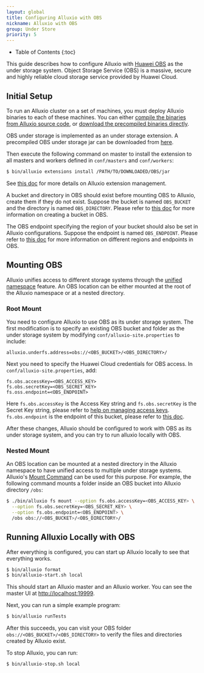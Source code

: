 ```yaml
---
layout: global
title: Configuring Alluxio with OBS
nickname: Alluxio with OBS
group: Under Store
priority: 5
---
```


* Table of Contents
{:toc}

This guide describes how to configure Alluxio with
[Huawei OBS](http://www.huaweicloud.com/en-us/product/obs.html) as the under storage system. Object Storage
Service (OBS) is a massive, secure and highly reliable cloud storage service provided by Huawei Cloud.

## Initial Setup

To run an Alluxio cluster on a set of machines, you must deploy Alluxio binaries to each of these
machines. You can either
[compile the binaries from Alluxio source code](http://alluxio.org/documentation/master/Building-Alluxio-From-Source.html),
or [download the precompiled binaries directly](http://alluxio.org/documentation/master/Running-Alluxio-Locally.html).

OBS under storage is implemented as an under storage extension. A precompiled OBS under storage jar can be downloaded from [here](https://github.com/Alluxio/alluxio-extensions/tree/master/underfs/obs/target).

Then execute the following command on master to install the extension to all masters and workers defined in `conf/masters` and `conf/workers`:

```bash
$ bin/alluxio extensions install /PATH/TO/DOWNLOADED/OBS/jar
```

See [this doc](UFSExtensions.html) for more details on Alluxio extension management.

A bucket and directory in OBS should exist before mounting OBS to Alluxio, create them if they do not exist.
Suppose the bucket is named `OBS_BUCKET` and the directory is named `OBS_DIRECTORY`.
Please refer to [this doc](http://support.huaweicloud.com/en-us/qs-obs/en-us_topic_0046535383.html) for more
information on creating a bucket in OBS.

The OBS endpoint specifying the region of your bucket should also be set in Alluxio configurations.
Suppose the endpoint is named `OBS_ENDPOINT`.
Please refer to [this doc](http://support.huaweicloud.com/en-us/qs-obs/en-us_topic_0075679174.html) for more
information on different regions and endpoints in OBS.

## Mounting OBS

Alluxio unifies access to different storage systems through the
[unified namespace](Unified-and-Transparent-Namespace.html) feature. An OBS location can be
either mounted at the root of the Alluxio namespace or at a nested directory.

### Root Mount

You need to configure Alluxio to use OBS as its under storage system. The first modification is to
specify an existing OBS bucket and folder as the under storage system by modifying
`conf/alluxio-site.properties` to include:

```
alluxio.underfs.address=obs://<OBS_BUCKET>/<OBS_DIRECTORY>/
```

Next you need to specify the Huawei Cloud credentials for OBS access. In `conf/alluxio-site.properties`,
add:

```
fs.obs.accessKey=<OBS_ACCESS_KEY>
fs.obs.secretKey=<OBS_SECRET_KEY>
fs.oss.endpoint=<OBS_ENDPOINT>
```

Here `fs.obs.accessKey` is the Access Key string and `fs.obs.secretKey` is the Secret Key
string, please refer to [help on managing access keys](http://support.huaweicloud.com/en-us/usermanual-ca/en-us_topic_0046606340.html).
`fs.obs.endpoint` is the endpoint of this bucket, please refer to [this doc](http://support.huaweicloud.com/en-us/qs-obs/en-us_topic_0075679174.html).

After these changes, Alluxio should be configured to work with OBS as its under storage system,
and you can try to run alluxio locally with OBS.

### Nested Mount
An OBS location can be mounted at a nested directory in the Alluxio namespace to have unified
access to multiple under storage systems. Alluxio's
[Mount Command](Command-Line-Interface.html#mount) can be used for this purpose.
For example, the following command mounts a folder inside an OBS bucket into Alluxio directory
`/obs`:

```bash
$ ./bin/alluxio fs mount --option fs.obs.accessKey=<OBS_ACCESS_KEY> \
  --option fs.obs.secretKey=<OBS_SECRET_KEY> \
  --option fs.obs.endpoint=<OBS_ENDPOINT> \
  /obs obs://<OBS_BUCKET>/<OBS_DIRECTORY>/
```

## Running Alluxio Locally with OBS

After everything is configured, you can start up Alluxio locally to see that everything works.

```bash
$ bin/alluxio format
$ bin/alluxio-start.sh local
```

This should start an Alluxio master and an Alluxio worker. You can see the master UI at
[http://localhost:19999](http://localhost:19999).

Next, you can run a simple example program:

```bash
$ bin/alluxio runTests
```

After this succeeds, you can visit your OBS folder `obs://<OBS_BUCKET>/<OBS_DIRECTORY>` to verify the files
and directories created by Alluxio exist.

To stop Alluxio, you can run:

```bash
$ bin/alluxio-stop.sh local
```
